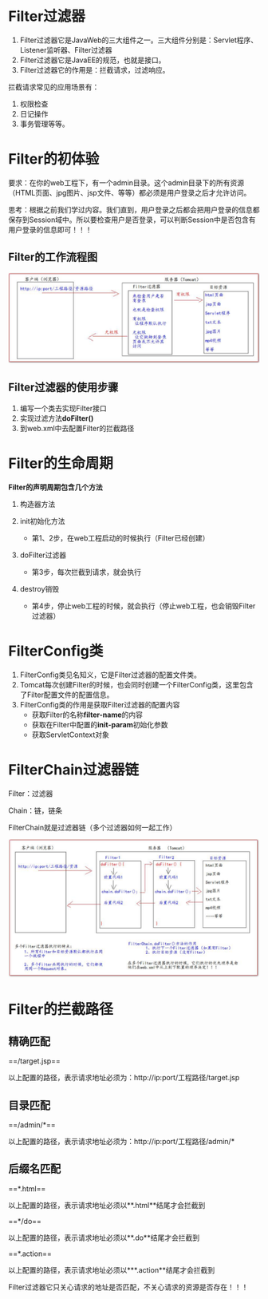 # Filter过滤器

1. Filter过滤器它是JavaWeb的三大组件之一。三大组件分别是：Servlet程序、Listener监听器、Filter过滤器
2. Filter过滤器它是JavaEE的规范，也就是接口。
3. Filter过滤器它的作用是：拦截请求，过滤响应。



拦截请求常见的应用场景有：

1. 权限检查
2. 日记操作
3. 事务管理等等。



# Filter的初体验

要求：在你的web工程下，有一个admin目录。这个admin目录下的所有资源（HTML页面、jpg图片、jsp文件、等等）都必须是用户登录之后才允许访问。

思考：根据之前我们学过内容。我们直到，用户登录之后都会把用户登录的信息都保存到Session域中。所以要检查用户是否登录，可以判断Session中是否包含有用户登录的信息即可！！！

## Filter的工作流程图

![image-20200822165455694](Filter.assets/image-20200822165455694.png)

## Filter过滤器的使用步骤

1. 编写一个类去实现Filter接口
2. 实现过滤方法**doFilter()**
3. 到web.xml中去配置Filter的拦截路径

# Filter的生命周期

**Filter的声明周期包含几个方法**

1. 构造器方法
2. init初始化方法
   + 第1、2步，在web工程启动的时候执行（Filter已经创建）

3. doFilter过滤器
   + 第3步，每次拦截到请求，就会执行
4. destroy销毁
   + 第4步，停止web工程的时候，就会执行（停止web工程，也会销毁Filter过滤器）

# FilterConfig类

1. FilterConfig类见名知义，它是Filter过滤器的配置文件类。
2. Tomcat每次创建Filter的时候，也会同时创建一个FilterConfig类，这里包含了Filter配置文件的配置信息。
3. FilterConfig类的作用是获取Filter过滤器的配置内容
   + 获取Filter的名称**filter-name**的内容
   + 获取在Filter中配置的**init-param**初始化参数
   + 获取ServletContext对象

# FilterChain过滤器链

Filter：过滤器

Chain：链，链条

FilterChain就是过滤器链（多个过滤器如何一起工作）

![image-20200822171311836](Filter.assets/image-20200822171311836.png)

# Filter的拦截路径

## 精确匹配

==<url-pattern>/target.jsp</url-pattern>==

以上配置的路径，表示请求地址必须为：http://ip:port/工程路径/target.jsp

## 目录匹配

==<url-pattern>/admin/*</url-pattern>==

以上配置的路径，表示请求地址必须为：http://ip:port/工程路径/admin/*

## 后缀名匹配

==<url-pattern>*.html</url-pattern>==

以上配置的路径，表示请求地址必须以**.html**结尾才会拦截到

==<url-pattern>*/do</utl-pattern>==

以上配置的路径，表示请求地址必须以**.do**结尾才会拦截到

==<url-pattern>*.action</utl-pattern>==

以上配置的路径，表示请求地址必须以***.action**结尾才会拦截到



Filter过滤器它只关心请求的地址是否匹配，不关心请求的资源是否存在！！！